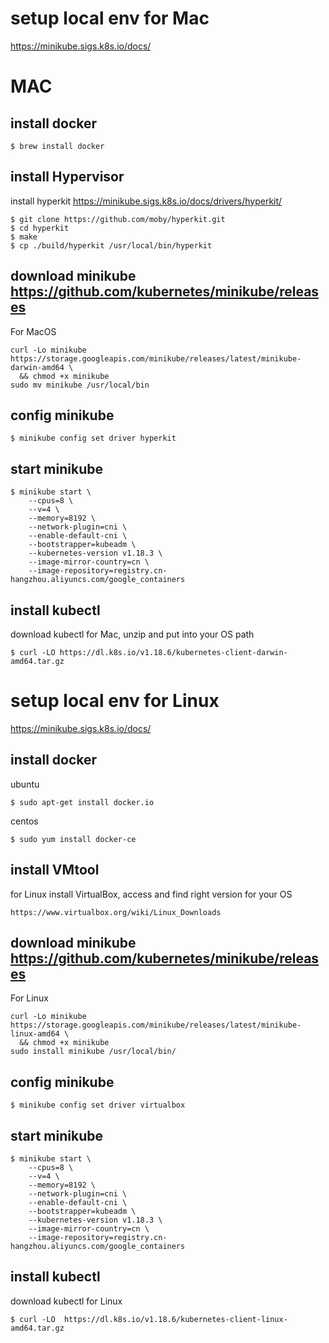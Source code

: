 # setup local env for Mac
https://minikube.sigs.k8s.io/docs/
# MAC
## install docker
```
$ brew install docker
```
## install Hypervisor
install hyperkit https://minikube.sigs.k8s.io/docs/drivers/hyperkit/
```
$ git clone https://github.com/moby/hyperkit.git
$ cd hyperkit
$ make 
$ cp ./build/hyperkit /usr/local/bin/hyperkit
```
## download minikube https://github.com/kubernetes/minikube/releases
For MacOS
```
curl -Lo minikube https://storage.googleapis.com/minikube/releases/latest/minikube-darwin-amd64 \
  && chmod +x minikube
sudo mv minikube /usr/local/bin
```
## config minikube
```
$ minikube config set driver hyperkit
```
## start minikube
```
$ minikube start \
    --cpus=8 \
    --v=4 \
    --memory=8192 \
    --network-plugin=cni \
    --enable-default-cni \
    --bootstrapper=kubeadm \
    --kubernetes-version v1.18.3 \
    --image-mirror-country=cn \
    --image-repository=registry.cn-hangzhou.aliyuncs.com/google_containers
```
## install kubectl
download kubectl for Mac, unzip and put into your OS path
```
$ curl -LO https://dl.k8s.io/v1.18.6/kubernetes-client-darwin-amd64.tar.gz
```

# setup local env for Linux
https://minikube.sigs.k8s.io/docs/

## install docker
ubuntu
```
$ sudo apt-get install docker.io
```
centos
```
$ sudo yum install docker-ce
```
## install VMtool
for Linux
install VirtualBox, access and find right version for your OS
```
https://www.virtualbox.org/wiki/Linux_Downloads
```
## download minikube https://github.com/kubernetes/minikube/releases
For Linux
```
curl -Lo minikube https://storage.googleapis.com/minikube/releases/latest/minikube-linux-amd64 \
  && chmod +x minikube
sudo install minikube /usr/local/bin/
```
## config minikube
```
$ minikube config set driver virtualbox
```
## start minikube
```
$ minikube start \
    --cpus=8 \
    --v=4 \
    --memory=8192 \
    --network-plugin=cni \
    --enable-default-cni \
    --bootstrapper=kubeadm \
    --kubernetes-version v1.18.3 \
    --image-mirror-country=cn \
    --image-repository=registry.cn-hangzhou.aliyuncs.com/google_containers
```
## install kubectl
download kubectl for Linux
```
$ curl -LO  https://dl.k8s.io/v1.18.6/kubernetes-client-linux-amd64.tar.gz
```

